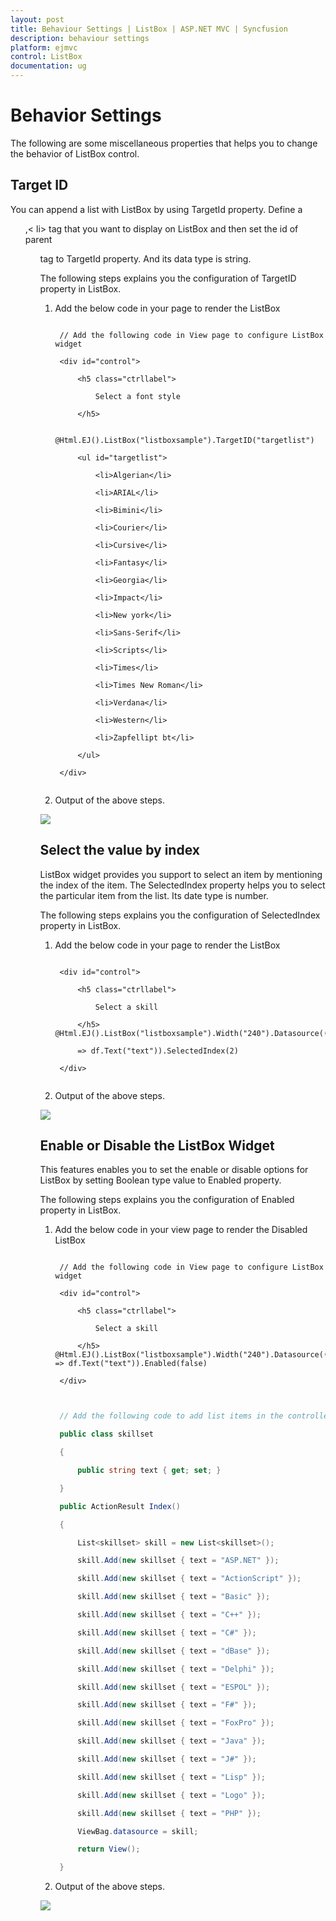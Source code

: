 ```yaml
---
layout: post
title: Behaviour Settings | ListBox | ASP.NET MVC | Syncfusion
description: behaviour settings
platform: ejmvc
control: ListBox
documentation: ug
---
```


# Behavior Settings

The following are some miscellaneous properties that helps you to change the behavior of ListBox control.

## Target ID

You can append a list with ListBox by using TargetId property. Define a <ul>,< li> tag that you want to display on ListBox and then set the id of parent <ul> tag to TargetId property. And its data type is string. 

The following steps explains you the configuration of TargetID property in ListBox.

1. Add the below code in your page to render the ListBox 


   ~~~ cshtml

	// Add the following code in View page to configure ListBox widget

	<div id="control">

		<h5 class="ctrllabel">

			Select a font style

		</h5>

		@Html.EJ().ListBox("listboxsample").TargetID("targetlist")

		<ul id="targetlist">

			<li>Algerian</li>

			<li>ARIAL</li>

			<li>Bimini</li>

			<li>Courier</li>

			<li>Cursive</li>

			<li>Fantasy</li>

			<li>Georgia</li>

			<li>Impact</li>

			<li>New york</li>

			<li>Sans-Serif</li>

			<li>Scripts</li>

			<li>Times</li>

			<li>Times New Roman</li>

			<li>Verdana</li>

			<li>Western</li>

			<li>Zapfellipt bt</li>

		</ul>

	</div>


   ~~~
   




2. Output of the above steps.



![](Behaviour-Settings_images/Behaviour-Settings_img1.png)



## Select the value by index 

ListBox widget provides you support to select an item by mentioning the index of the item. The SelectedIndex property helps you to select the particular item from the list. Its date type is number. 

The following steps explains you the configuration of SelectedIndex property in ListBox.

1. Add the below code in your page to render the ListBox



   ~~~ cshtml

	<div id="control">

		<h5 class="ctrllabel">

			Select a skill

		</h5>    @Html.EJ().ListBox("listboxsample").Width("240").Datasource((IEnumerable<ug_listbox.controllers.skillset>)ViewBag.datasource).ListBoxFields(df

		=> df.Text("text")).SelectedIndex(2)

	</div>


   ~~~
   


2.  Output of the above steps.


![](Behaviour-Settings_images/Behaviour-Settings_img2.png)



## Enable or Disable the ListBox Widget

This features enables you to set the enable or disable options for ListBox by setting Boolean type value to Enabled property. 

The following steps explains you the configuration of Enabled property in ListBox.

1. Add the below code in your view page to render the Disabled ListBox



   ~~~ cshtml

	// Add the following code in View page to configure ListBox widget

	<div id="control">

		<h5 class="ctrllabel">

			Select a skill

		</h5>    @Html.EJ().ListBox("listboxsample").Width("240").Datasource((IEnumerable<ug_listbox.controllers.skillset>)ViewBag.datasource).ListBoxFields(df => df.Text("text")).Enabled(false)

	</div>
		
   ~~~
   

   ~~~ csharp

	// Add the following code to add list items in the controller page

	public class skillset

	{

		public string text { get; set; }

	}

	public ActionResult Index()

	{

		List<skillset> skill = new List<skillset>();

		skill.Add(new skillset { text = "ASP.NET" });

		skill.Add(new skillset { text = "ActionScript" });

		skill.Add(new skillset { text = "Basic" });

		skill.Add(new skillset { text = "C++" });

		skill.Add(new skillset { text = "C#" });

		skill.Add(new skillset { text = "dBase" });

		skill.Add(new skillset { text = "Delphi" });

		skill.Add(new skillset { text = "ESPOL" });

		skill.Add(new skillset { text = "F#" });

		skill.Add(new skillset { text = "FoxPro" });

		skill.Add(new skillset { text = "Java" });

		skill.Add(new skillset { text = "J#" });

		skill.Add(new skillset { text = "Lisp" });

		skill.Add(new skillset { text = "Logo" });

		skill.Add(new skillset { text = "PHP" });

		ViewBag.datasource = skill;

		return View();

	}

   ~~~
   



2. Output of the above steps.


![](Behaviour-Settings_images/Behaviour-Settings_img3.png)



